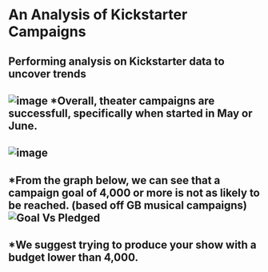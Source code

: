 # An Analysis of Kickstarter Campaigns
Performing analysis on Kickstarter data to uncover trends
---
![image](https://user-images.githubusercontent.com/90978927/133896569-f14bf6b2-9dc9-47ad-b113-432c85a40c64.png)
*Overall, theater campaigns are successfull, specifically when started in May or June. 
---
![image](https://user-images.githubusercontent.com/90978927/133896631-d1278e21-7fd9-4a66-8db5-a6833307b031.png)
---
*From the graph below, we can see that a campaign goal of 4,000 or more is not as likely to be reached. (based off GB musical campaigns)
![Goal Vs Pledged](https://user-images.githubusercontent.com/90978927/133896963-42383d87-0a9f-4d0a-b982-92beecc55350.png)
---
*We suggest trying to produce your show with a budget lower than 4,000. 
---
